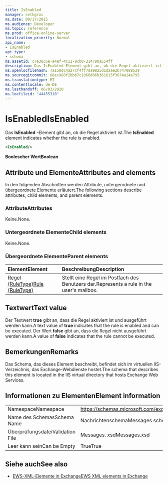 ```yaml
---
title: IsEnabled
manager: sethgros
ms.date: 09/17/2015
ms.audience: Developer
ms.topic: reference
ms.prod: office-online-server
localization_priority: Normal
api_name:
- IsEnabled
api_type:
- schema
ms.assetid: c7e3035e-a4ef-4c11-8cb0-214790a554ff
description: Das IsEnabled-Element gibt an, ob die Regel aktiviert ist.
ms.openlocfilehash: 7a150dc4a27cf4ff7da9825d1daae2b747088539
ms.sourcegitcommit: 88ec988f2bb67c1866d06b361615f3674a24e795
ms.translationtype: MT
ms.contentlocale: de-DE
ms.lasthandoff: 06/03/2020
ms.locfileid: "44455310"
---
```

# <a name="isenabled"></a><span data-ttu-id="4b196-103">IsEnabled</span><span class="sxs-lookup"><span data-stu-id="4b196-103">IsEnabled</span></span>

<span data-ttu-id="4b196-104">Das **IsEnabled** -Element gibt an, ob die Regel aktiviert ist.</span><span class="sxs-lookup"><span data-stu-id="4b196-104">The **IsEnabled** element indicates whether the rule is enabled.</span></span> 
  
```XML
<IsEnabled/>
```

 <span data-ttu-id="4b196-105">**Boolescher Wert**</span><span class="sxs-lookup"><span data-stu-id="4b196-105">**Boolean**</span></span>
## <a name="attributes-and-elements"></a><span data-ttu-id="4b196-106">Attribute und Elemente</span><span class="sxs-lookup"><span data-stu-id="4b196-106">Attributes and elements</span></span>

<span data-ttu-id="4b196-107">In den folgenden Abschnitten werden Attribute, untergeordnete und übergeordnete Elemente erläutert.</span><span class="sxs-lookup"><span data-stu-id="4b196-107">The following sections describe attributes, child elements, and parent elements.</span></span>
  
### <a name="attributes"></a><span data-ttu-id="4b196-108">Attribute</span><span class="sxs-lookup"><span data-stu-id="4b196-108">Attributes</span></span>

<span data-ttu-id="4b196-109">Keine.</span><span class="sxs-lookup"><span data-stu-id="4b196-109">None.</span></span>
  
### <a name="child-elements"></a><span data-ttu-id="4b196-110">Untergeordnete Elemente</span><span class="sxs-lookup"><span data-stu-id="4b196-110">Child elements</span></span>

<span data-ttu-id="4b196-111">Keine.</span><span class="sxs-lookup"><span data-stu-id="4b196-111">None.</span></span>
  
### <a name="parent-elements"></a><span data-ttu-id="4b196-112">Übergeordnete Elemente</span><span class="sxs-lookup"><span data-stu-id="4b196-112">Parent elements</span></span>

|<span data-ttu-id="4b196-113">**Element**</span><span class="sxs-lookup"><span data-stu-id="4b196-113">**Element**</span></span>|<span data-ttu-id="4b196-114">**Beschreibung**</span><span class="sxs-lookup"><span data-stu-id="4b196-114">**Description**</span></span>|
|:-----|:-----|
|[<span data-ttu-id="4b196-115">Regel (RuleType)</span><span class="sxs-lookup"><span data-stu-id="4b196-115">Rule (RuleType)</span></span>](rule-ruletype.md) <br/> |<span data-ttu-id="4b196-116">Stellt eine Regel im Postfach des Benutzers dar.</span><span class="sxs-lookup"><span data-stu-id="4b196-116">Represents a rule in the user's mailbox.</span></span>  <br/> |
   
## <a name="text-value"></a><span data-ttu-id="4b196-117">Textwert</span><span class="sxs-lookup"><span data-stu-id="4b196-117">Text value</span></span>

<span data-ttu-id="4b196-118">Der Textwert **true** gibt an, dass die Regel aktiviert ist und ausgeführt werden kann.</span><span class="sxs-lookup"><span data-stu-id="4b196-118">A text value of **true** indicates that the rule is enabled and can be executed.</span></span> <span data-ttu-id="4b196-119">Der Wert **false** gibt an, dass die Regel nicht ausgeführt werden kann.</span><span class="sxs-lookup"><span data-stu-id="4b196-119">A value of **false** indicates that the rule cannot be executed.</span></span> 
  
## <a name="remarks"></a><span data-ttu-id="4b196-120">Bemerkungen</span><span class="sxs-lookup"><span data-stu-id="4b196-120">Remarks</span></span>

<span data-ttu-id="4b196-121">Das Schema, das dieses Element beschreibt, befindet sich im virtuellen IIS-Verzeichnis, das Exchange-Webdienste hostet.</span><span class="sxs-lookup"><span data-stu-id="4b196-121">The schema that describes this element is located in the IIS virtual directory that hosts Exchange Web Services.</span></span>
  
## <a name="element-information"></a><span data-ttu-id="4b196-122">Informationen zu Elementen</span><span class="sxs-lookup"><span data-stu-id="4b196-122">Element information</span></span>

|||
|:-----|:-----|
|<span data-ttu-id="4b196-123">Namespace</span><span class="sxs-lookup"><span data-stu-id="4b196-123">Namespace</span></span>  <br/> |https://schemas.microsoft.com/exchange/services/2006/messages  <br/> |
|<span data-ttu-id="4b196-124">Name des Schemas</span><span class="sxs-lookup"><span data-stu-id="4b196-124">Schema Name</span></span>  <br/> |<span data-ttu-id="4b196-125">Nachrichtenschema</span><span class="sxs-lookup"><span data-stu-id="4b196-125">Messages schema</span></span>  <br/> |
|<span data-ttu-id="4b196-126">Überprüfungsdatei</span><span class="sxs-lookup"><span data-stu-id="4b196-126">Validation File</span></span>  <br/> |<span data-ttu-id="4b196-127">Messages. xsd</span><span class="sxs-lookup"><span data-stu-id="4b196-127">Messages.xsd</span></span>  <br/> |
|<span data-ttu-id="4b196-128">Leer kann sein</span><span class="sxs-lookup"><span data-stu-id="4b196-128">Can be Empty</span></span>  <br/> |<span data-ttu-id="4b196-129">True</span><span class="sxs-lookup"><span data-stu-id="4b196-129">True</span></span>  <br/> |
   
## <a name="see-also"></a><span data-ttu-id="4b196-130">Siehe auch</span><span class="sxs-lookup"><span data-stu-id="4b196-130">See also</span></span>



- [<span data-ttu-id="4b196-131">EWS-XML-Elemente in Exchange</span><span class="sxs-lookup"><span data-stu-id="4b196-131">EWS XML elements in Exchange</span></span>](ews-xml-elements-in-exchange.md)

